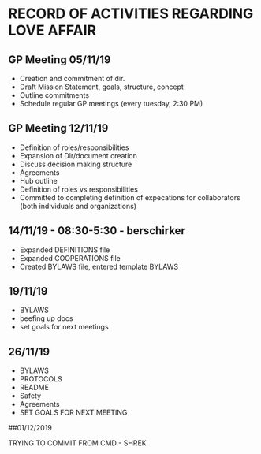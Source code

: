 # RECORD OF ACTIVITIES REGARDING LOVE AFFAIR

## GP Meeting 05/11/19

- Creation and commitment of dir.
- Draft Mission Statement, goals, structure, concept
- Outline commitments
- Schedule regular GP meetings (every tuesday, 2:30 PM)

## GP Meeting 12/11/19

- Definition of roles/responsibilities
- Expansion of Dir/document creation
- Discuss decision making structure
- Agreements
- Hub outline
- Definition of roles vs responsibilities
- Committed to completing definition of expecations for collaborators (both individuals and organizations)

## 14/11/19 - 08:30-5:30 - berschirker

- Expanded DEFINITIONS file
- Expanded COOPERATIONS file
- Created BYLAWS file, entered template BYLAWS

## 19/11/19

- BYLAWS
- beefing up docs
- set goals for next meetings

## 26/11/19

- BYLAWS
- PROTOCOLS
- README
- Safety
- Agreements
- SET GOALS FOR NEXT MEETING

##01/12/2019

TRYING TO COMMIT FROM CMD - SHREK
